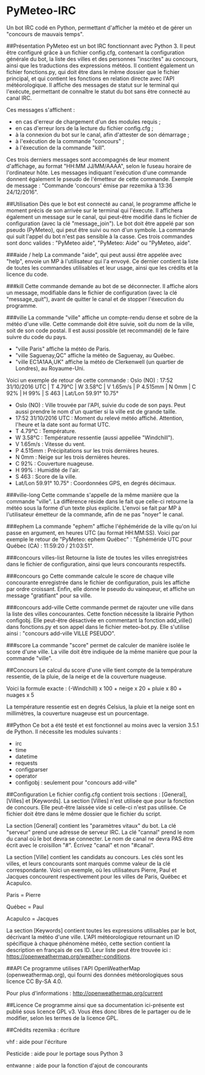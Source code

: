 # PyMeteo-IRC
Un bot IRC codé en Python, permettant d'afficher la météo et de gérer un "concours de mauvais temps".

##Présentation
PyMeteo est un bot IRC fonctionnant avec Python 3. Il peut être configuré grâce à un fichier config.cfg, contenant la configuration générale du bot, la liste des villes et des personnes "inscrites" au concours, ainsi que les traductions des expressions météos. Il contient également un fichier fonctions.py, qui doit être dans le même dossier que le fichier principal, et qui contient les fonctions en relation directe avec l'API météorologique. Il affiche des messages de statut sur le terminal qui l'exécute, permettant de connaître le statut du bot sans être connecté au canal IRC.

Ces messages s'affichent :
- en cas d'erreur de chargement d'un des modules requis ;
- en cas d'erreur lors de la lecture du fichier config.cfg ;
- à la connexion du bot sur le canal, afin d'attester de son démarrage ;
- à l'exécution de la commande "concours" ;
- à l'éxecution de la commande "kill".

Ces trois derniers messages sont accompagnés de leur moment d'affichage, au format "HH:MM JJ/MM/AAAA", selon le fuseau horaire de l'ordinateur hôte.
Les messages indiquant l'exécution d'une commande donnent également le pseudo de l'émetteur de cette commande.
Exemple de message : "Commande 'concours' émise par rezemika à 13:36 24/12/2016".

##Utilisation
Dès que le bot est connecté au canal, le programme affiche le moment précis de son arrivée sur le terminal qui l'éxecute. Il affichera également un message sur le canal, qui peut-être modifié dans le fichier de configuration (avec la clé "message_join").
Le bot doit être appelé par son pseudo (PyMeteo), qui peut être suivi ou non d'un symbole. La commande qui suit l'appel du bot n'est pas sensible à la casse.
Ces trois commandes sont donc valides : "PyMeteo aide", "PyMeteo: Aide" ou "PyMeteo, aide".

###aide / help
La commande "aide", qui peut aussi être appelée avec "help", envoie un MP à l'utilisateur qui l'a envoyé. Ce dernier contient la liste de toutes les commandes utilisables et leur usage, ainsi que les crédits et la licence du code.

###kill
Cette commande demande au bot de se déconnecter. Il affiche alors un message, modifiable dans le fichier de configuration (avec la clé "message_quit"), avant de quitter le canal et de stopper l'éxecution du programme.

###ville
La commande "ville" affiche un compte-rendu dense et sobre de la météo d'une ville. Cette commande doit être suivie, soit du nom de la ville, soit de son code postal. Il est aussi possible (et recommandé) de le faire suivre du code du pays.

- "ville Paris" affiche la météo de Paris.
- "ville Saguenay,QC" affiche la météo de Saguenay, au Québec.
- "ville EC1A1AA,UK" affiche la météo de Clerkenwell (un quartier de Londres), au Royaume-Uni.

Voici un exemple de retour de cette commande :
Oslo (NO) : 17:52 31/10/2016 UTC | T 4.79°C | W 3.58°C | V 1.65m/s | P 4.515mm | N 0mm | C 92% | H 99% | S 463 | Lat/Lon 59.91° 10.75°

- Oslo (NO) : Ville trouvée par l'API, suivie du code de son pays. Peut aussi prendre le nom d'un quartier si la ville est de grande taille.
- 17:52 31/10/2016 UTC : Moment du relevé météo affiché. Attention, l'heure et la date sont au format UTC.
- T 4.79°C : Température.
- W 3.58°C : Température ressentie (aussi appellée "Windchill").
- V 1.65m/s : Vitesse du vent.
- P 4.515mm : Précipitations sur les trois dernières heures.
- N 0mm : Neige sur les trois dernières heures.
- C 92% : Couverture nuageuse.
- H 99% : Humidité de l'air.
- S 463 : Score de la ville.
- Lat/Lon 59.91° 10.75° : Coordonnées GPS, en degrés décimaux.

###ville-long
Cette commande s'appelle de la même manière que la commande "ville". La différence réside dans le fait que celle-ci retourne la météo sous la forme d'un texte plus explicite. L'envoi se fait par MP à l'utilisateur émetteur de la commande, afin de ne pas "noyer" le canal.

###ephem
La commande "ephem" affiche l'éphéméride de la ville qu'on lui passe en argument, en heures UTC (au format HH:MM:SS). Voici par exemple le retour de "PyMeteo: ephem Québec" : "Éphéméride UTC pour Québec (CA) : 11:59:20 / 21:03:51".

###concours villes-list
Retourne la liste de toutes les villes enregistrées dans le fichier de configuration, ainsi que leurs concourants respectifs.

###concours go
Cette commande calcule le score de chaque ville concourante enregistrée dans le fichier de configuration, puis les affiche par ordre croissant. Enfin, elle donne le pseudo du vainqueur, et affiche un message "gratifiant" pour sa ville.

###concours add-ville
Cette commande permet de rajouter une ville dans la liste des villes concourantes. Cette fonction nécessite la librairie Python configobj. Elle peut-être désactivée en commentant la fonction add_ville() dans fonctions.py et son appel dans le fichier meteo-bot.py. Elle s'utilise ainsi : "concours add-ville VILLE PSEUDO".

###score
La commande "score" permet de calculer de manière isolée le score d'une ville. La ville doit être indiquée de la même manière que pour la commande "ville".

##Concours
Le calcul du score d'une ville tient compte de la température ressentie, de la pluie, de la neige et de la couverture nuageuse.

Voici la formule exacte : (-Windchill) x 100 + neige x 20 + pluie x 80 + nuages x 5

La température ressentie est en degrés Celsius, la pluie et la neige sont en millimètres, la couverture nuageuse est un pourcentage.

##Python
Ce bot a été testé et est fonctionnel au moins avec la version 3.5.1 de Python.
Il nécessite les modules suivants :
- irc
- time
- datetime
- requests
- configparser
- operator
- configobj : seulement pour "concours add-ville"

##Configuration
Le fichier config.cfg contient trois sections : [General], [Villes] et [Keywords]. La section [Villes] n'est utilisée que pour la fonction de concours. Elle peut-être laissée vide si celle-ci n'est pas utilisée. Ce fichier doit être dans le même dossier que le fichier du script.

La section [General] contient les "paramètres vitaux" du bot. La clé "serveur" prend une adresse de serveur IRC. La clé "cannal" prend le nom du canal où le bot devra se connecter. Le nom de canal ne devra PAS être écrit avec le croisillon "#". Écrivez "canal" et non "#canal".

La section [Ville] contient les candidats au concours. Les clés sont les villes, et leurs concourants sont marqués comme valeur de la clé correspondante. Voici un exemple, où les utilisateurs Pierre, Paul et Jacques concourent respectivement pour les villes de Paris, Québec et Acapulco.

Paris = Pierre

Québec = Paul

Acapulco = Jacques

La section [Keywords] contient toutes les expressions utilisables par le bot, décrivant la météo d'une ville. L'API météorologique retournant un ID spécifique à chaque phénomène météo, cette section contient la description en français de ces ID. Leur liste peut être trouvée ici : https://openweathermap.org/weather-conditions.

##API
Ce programme utilises l'API OpenWeatherMap (openweathermap.org), qui fourni des données météorologiques sous licence CC By-SA 4.0.

Pour plus d'informations : http://openweathermap.org/current

##Licence
Ce programme ainsi que sa documentation ici-présente est publié sous licence GPL v3. Vous êtes donc libres de le partager ou de le modifier, selon les termes de la licence GPL.

##Crédits
rezemika : écriture

vhf : aide pour l'écriture

Pesticide : aide pour le portage sous Python 3

entwanne : aide pour la fonction d'ajout de concourants
